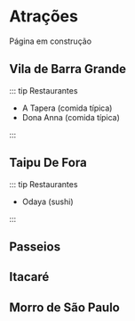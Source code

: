 # Atrações

Página em construção

## Vila de Barra Grande


::: tip Restaurantes

- A Tapera (comida típica)
- Dona Anna (comida típica)

:::

## Taipu De Fora

::: tip Restaurantes

- Odaya (sushi)

:::

## Passeios 

## Itacaré

## Morro de São Paulo